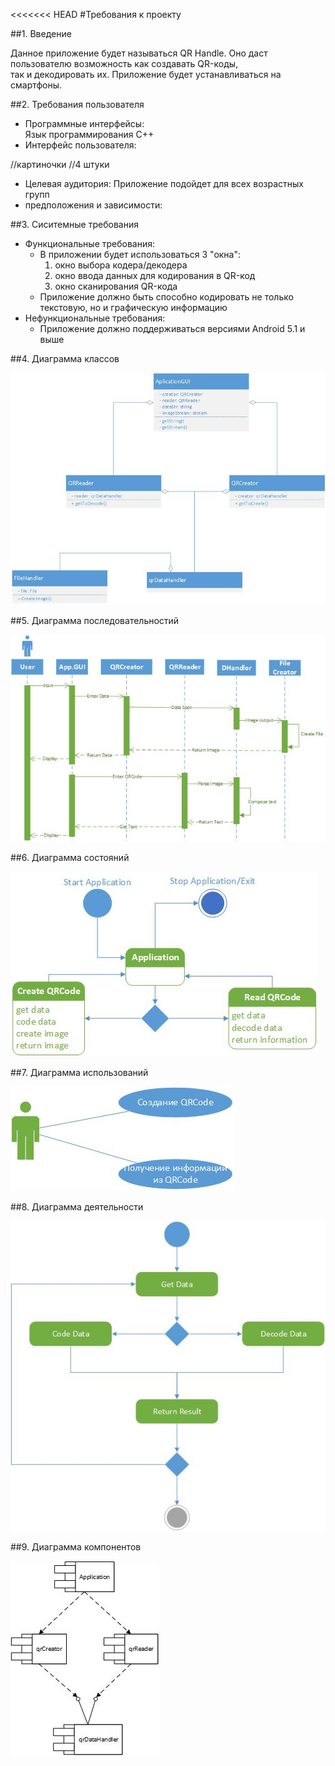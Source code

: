 <<<<<<< HEAD
#Требования к проекту

##1. Введение 

Данное приложение будет называться QR Handle. Оно даст пользователю возможность как создавать QR-коды,  
так и декодировать их. Приложение будет устанавливаться на смартфоны.

##2. Требования пользователя

* Программные интерфейсы:  
  Язык программирования С++
* Интерфейс пользователя: 

//картиночки 
//4 штуки

* Целевая аудитория:
  Приложение подойдет для всех возрастных групп
* предположения и зависимости:

##3. Сиситемные требования 

* Функциональные требования:
    * В приложении будет использоваться 3 "окна":  
        1. окно выбора кодера/декодера  
        2. окно ввода данных для кодирования в QR-код  
        3. окно сканирования QR-кода  
    * Приложение должно быть способно кодировать не только текстовую, но и графическую информацию  
* Нефункциональные требования:  
    * Приложение должно поддерживаться версиями Android 5.1 и выше  

##4. Диаграмма классов  

![](https://github.com/svs405/trtpo/blob/master/lab2/images/class.jpg)

##5. Диаграмма последовательностий  

![](https://github.com/svs405/trtpo/blob/master/lab2/images/sequence.jpg)

##6. Диаграмма состояний

![](https://github.com/svs405/trtpo/blob/master/lab2/images/state.jpg)

##7. Диаграмма использований  

![](https://github.com/svs405/trtpo/blob/master/lab2/images/use-case.jpg)

##8. Диаграмма деятельности  

![](https://github.com/svs405/trtpo/blob/master/lab2/images/activity.jpg)

##9. Диаграмма компонентов  

![](https://github.com/svs405/trtpo/blob/master/lab2/images/components.jpg)
